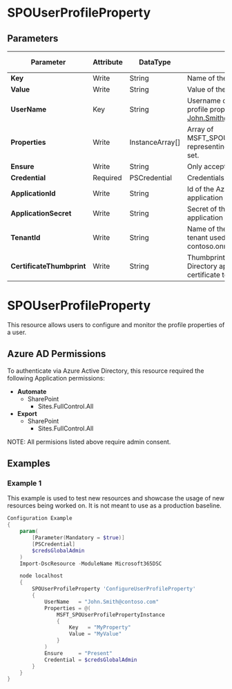 ﻿# SPOUserProfileProperty

## Parameters

| Parameter | Attribute | DataType | Description | Allowed Values |
| --- | --- | --- | --- | --- |
| **Key** | Write | String | Name of the User Profile Property. ||
| **Value** | Write | String | Value of the User Profile Property. ||
| **UserName** | Key | String | Username of the user to configure the profile properties for. E.g. John.Smith@contoso.com ||
| **Properties** | Write | InstanceArray[] | Array of MSFT_SPOUserProfilePropertyInstance representing the profile properties to set. ||
| **Ensure** | Write | String | Only accepted value is 'Present'. |Present|
| **Credential** | Required | PSCredential | Credentials of the Global Admin. ||
| **ApplicationId** | Write | String | Id of the Azure Active Directory application to authenticate with. ||
| **ApplicationSecret** | Write | String | Secret of the Azure Active Directory application to authenticate with. ||
| **TenantId** | Write | String | Name of the Azure Active Directory tenant used for authentication. Format contoso.onmicrosoft.com ||
| **CertificateThumbprint** | Write | String | Thumbprint of the Azure Active Directory application's authentication certificate to use for authentication. ||


# SPOUserProfileProperty

This resource allows users to configure and monitor the profile
properties of a user.

## Azure AD Permissions

To authenticate via Azure Active Directory, this resource required the following Application permissions:

* **Automate**
  * SharePoint
    * Sites.FullControl.All
* **Export**
  * SharePoint
    * Sites.FullControl.All

NOTE: All permisions listed above require admin consent.

## Examples

### Example 1

This example is used to test new resources and showcase the usage of new resources being worked on.
It is not meant to use as a production baseline.

```powershell
Configuration Example
{
    param(
        [Parameter(Mandatory = $true)]
        [PSCredential]
        $credsGlobalAdmin
    )
    Import-DscResource -ModuleName Microsoft365DSC

    node localhost
    {
        SPOUserProfileProperty 'ConfigureUserProfileProperty'
        {
            UserName   = "John.Smith@contoso.com"
            Properties = @(
                MSFT_SPOUserProfilePropertyInstance
                {
                    Key   = "MyProperty"
                    Value = "MyValue"
                }
            )
            Ensure     = "Present"
            Credential = $credsGlobalAdmin
        }
    }
}
```

